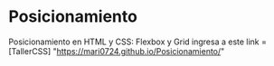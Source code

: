 # Posicionamiento
Posicionamiento en HTML y CSS: Flexbox y Grid
ingresa a este link = [TallerCSS] "https://mari0724.github.io/Posicionamiento/"
